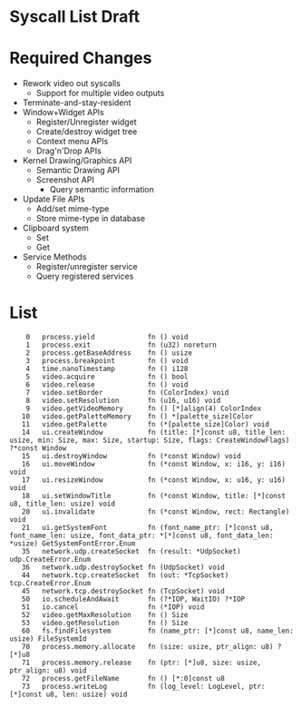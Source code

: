 # Syscall List Draft

# Required Changes

- Rework video out syscalls
  - Support for multiple video outputs
- Terminate-and-stay-resident
- Window+Widget APIs
  - Register/Unregister widget
  - Create/destroy widget tree
  - Context menu APIs
  - Drag'n'Drop APIs
- Kernel Drawing/Graphics API
  - Semantic Drawing API
  - Screenshot API
    - Query semantic information
- Update File APIs
  - Add/set mime-type
  - Store mime-type in database
- Clipboard system
  - Set
  - Get
- Service Methods
  - Register/unregister service
  - Query registered services

# List

```
    0   process.yield             fn () void
    1   process.exit              fn (u32) noreturn
    2   process.getBaseAddress    fn () usize
    3   process.breakpoint        fn () void
    4   time.nanoTimestamp        fn () i128
    5   video.acquire             fn () bool
    6   video.release             fn () void
    7   video.setBorder           fn (ColorIndex) void
    8   video.setResolution       fn (u16, u16) void
    9   video.getVideoMemory      fn () [*]align(4) ColorIndex
   10   video.getPaletteMemory    fn () *[palette_size]Color
   11   video.getPalette          fn (*[palette_size]Color) void
   14   ui.createWindow           fn (title: [*]const u8, title_len: usize, min: Size, max: Size, startup: Size, flags: CreateWindowFlags) ?*const Window
   15   ui.destroyWindow          fn (*const Window) void
   16   ui.moveWindow             fn (*const Window, x: i16, y: i16) void
   17   ui.resizeWindow           fn (*const Window, x: u16, y: u16) void
   18   ui.setWindowTitle         fn (*const Window, title: [*]const u8, title_len: usize) void
   20   ui.invalidate             fn (*const Window, rect: Rectangle) void
   21   ui.getSystemFont          fn (font_name_ptr: [*]const u8, font_name_len: usize, font_data_ptr: *[*]const u8, font_data_len: *usize) GetSystemFontError.Enum
   35   network.udp.createSocket  fn (result: *UdpSocket) udp.CreateError.Enum
   36   network.udp.destroySocket fn (UdpSocket) void
   44   network.tcp.createSocket  fn (out: *TcpSocket) tcp.CreateError.Enum
   45   network.tcp.destroySocket fn (TcpSocket) void
   50   io.scheduleAndAwait       fn (?*IOP, WaitIO) ?*IOP
   51   io.cancel                 fn (*IOP) void
   52   video.getMaxResolution    fn () Size
   53   video.getResolution       fn () Size
   60   fs.findFilesystem         fn (name_ptr: [*]const u8, name_len: usize) FileSystemId
   70   process.memory.allocate   fn (size: usize, ptr_align: u8) ?[*]u8
   71   process.memory.release    fn (ptr: [*]u8, size: usize, ptr_align: u8) void
   72   process.getFileName       fn () [*:0]const u8
   73   process.writeLog          fn (log_level: LogLevel, ptr: [*]const u8, len: usize) void
```